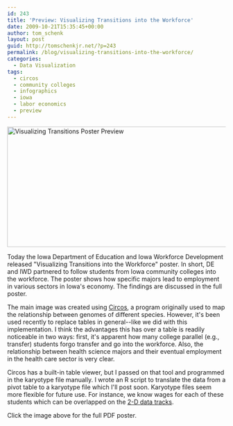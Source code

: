 ```yaml
---
id: 243
title: 'Preview: Visualizing Transitions into the Workforce'
date: 2009-10-21T15:35:45+00:00
author: tom_schenk
layout: post
guid: http://tomschenkjr.net/?p=243
permalink: /blog/visualizing-transitions-into-the-workforce/
categories:
  - Data Visualization
tags:
  - circos
  - community colleges
  - infographics
  - iowa
  - labor economics
  - preview
---
```

<a href="http://tomschenkjr.net/wordpress/wp-content/uploads/2009/10/visualizing-transitions-poster-copy1.pdf"><img class="aligncenter size-full wp-image-246" title="Visualizing Transitions Poster Preview" src="http://tomschenkjr.net/wordpress/wp-content/uploads/2009/10/visualizing-transitions-poster-preview.png" alt="Visualizing Transitions Poster Preview" width="600" height="277" /></a>

Today the Iowa Department of Education and Iowa Workforce Development released "Visualizing Transitions into the Workforce" poster. In short, DE and IWD partnered to follow students from Iowa community colleges into the workforce. The poster shows how specific majors lead to employment in various sectors in Iowa's economy. The findings are discussed in the full poster.

The main image was created using <a href="http://mkweb.bcgsc.ca/circos/">Circos</a>, a program originally used to map the relationship between genomes of different species. However, it's been used recently to replace tables in general--like we did with this implementation. I think the advantages this has over a table is readily noticeable in two ways: first, it's apparent how many college parallel (e.g., transfer) students forgo transfer and go into the workforce. Also, the relationship between health science majors and their eventual employment in the health care sector is very clear.

Circos has a built-in table viewer, but I passed on that tool and programmed in the karyotype file manually. I wrote an R script to translate the data from a pivot table to a karyotype file which I'll post soon. Karyotype files seem more flexible for future use. For instance, we know wages for each of these students which can be overlapped on the <a href="http://mkweb.bcgsc.ca/circos/?tutorials&amp;id=6">2-D data tracks</a>.

Click the image above for the full PDF poster.